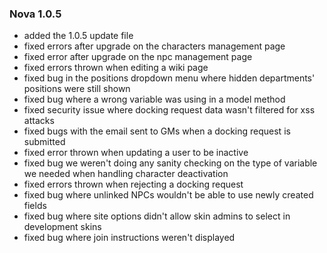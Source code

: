 ### Nova 1.0.5
* added the 1.0.5 update file
* fixed errors after upgrade on the characters management page
* fixed error after upgrade on the npc management page
* fixed errors thrown when editing a wiki page
* fixed bug in the positions dropdown menu where hidden departments' positions were still shown
* fixed bug where a wrong variable was using in a model method
* fixed security issue where docking request data wasn't filtered for xss attacks
* fixed bugs with the email sent to GMs when a docking request is submitted
* fixed error thrown when updating a user to be inactive
* fixed bug we weren't doing any sanity checking on the type of variable we needed when handling character deactivation
* fixed errors thrown when rejecting a docking request
* fixed bug where unlinked NPCs wouldn't be able to use newly created fields
* fixed bug where site options didn't allow skin admins to select in development skins
* fixed bug where join instructions weren't displayed